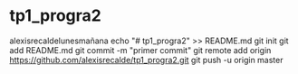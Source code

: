# tp1_progra2
alexisrecaldelunesmañana
echo "# tp1_progra2" >> README.md
git init
git add README.md
git commit -m "primer commit"
git remote add origin https://github.com/alexisrecalde/tp1_progra2.git
git push -u origin master
